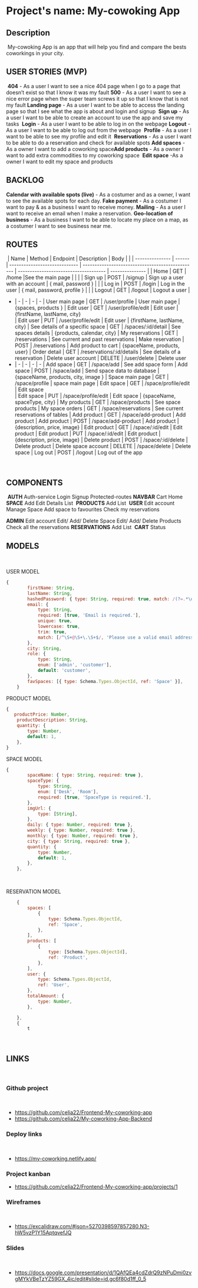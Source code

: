# Project's name: My-cowoking App

## Description

​
My-cowoking App is an app that will help you find and compare the bests coworkings in your city.
​

## USER STORIES (MVP)

​
**404** - As a user I want to see a nice 404 page when I go to a page that doesn’t exist so that I know it was my fault
​
**500** - As a user I want to see a nice error page when the super team screws it up so that I know that is not my fault
​
**Landing page** - As a user I want to be able to access the landing page so that I see what the app is about and login and signup
​
**Sign up** - As a user I want to be able to create an account to use the app and save my tasks
​
**Login** - As a user I want to be able to log in on the webpage
​
**Logout** - As a user I want to be able to log out from the webpage
​
**Profile** - As a user I want to be able to see my profile and edit it
​
**Reservations** - As a user I want to be able to do a reservation and check for available spots
​
**Add spaces** - As a owner I want to add a coworking space
​
**Add products** - As a owner I want to add extra commodities to my coworking space
​
**Edit space** -As a owner I want to edit my space and products

## BACKLOG

**Calendar with available spots (live)** - As a costumer and as a owner, I want to see the available spots for each day.
**Fake payment** - As a costumer I want to pay & as a business I want to receive money.
**Mailing** - As a user I want to receive an email when I make a reservation.
**Geo-location of business** - As a business I want to be able to locate my place on a map, as a costumer I want to see business near me.

## ROUTES

​
| Name | Method | Endpoint | Description | Body | |
| --------------- | ------ | ----------------------------- | ------------------------------------------------ | ------------------------------------- | --------------- |
| Home | GET | /home |See the main page | | |
| Sign up | POST | /signup | Sign up a user with an account | { mail, password } | |
| Log in | POST | /login | Log in the user | { mail, password, profile } | |
| Logout | GET | /logout | Logout a user |

- | - | - | - | -
  | User main page | GET | /user/profile | User main page | {spaces, products }
  | Edit user | GET | /user/profile/edit | Edit user | {firstName, lastName, city}  
  | Edit user | PUT | /user/profile/edit | Edit user | {firstName, lastName, city}
  | See details of a specific space | GET | /spaces/:id/detail | See spaces details | {products, calendar, city}
  | My reservations | GET | /reservations | See current and past reservations
  | Make reservation | POST | /reservations | Add product to cart | {spaceName, products, user}
  | Order detail | GET | /reservations/:id/details | See details of a reservation
  | Delete user account | DELETE | /user/delete | Delete user
- | - | - | - | -
  | Add space | GET | /space/add | See add space form
  | Add space | POST | /space/add | Send space data to database | {spaceName, products, city, image }
  | Space main page | GET | /space/profile | space main page
  | Edit space | GET | /space/profile/edit | Edit space  
  | Edit space | PUT | /space/profile/edit | Edit space | {spaceName, spaceType, city}
  | My products | GET | /space/products | See space products
  | My space orders | GET | /space/reservations | See current reservations of tables
  | Add product | GET | /space/add-product | Add product
  | Add product | POST | /space/add-product | Add product | {description, price, image}
  | Edit product | GET | /space/:id/edit | Edit product
  | Edit product | PUT | /space/:id/edit | Edit product | {description, price, image}
  | Delete product | POST | /space/:id/delete | Delete product
  | Delete space account | DELETE | /space/delete | Delete space
  | Log out | POST | /logout | Log out of the app

​
​

## COMPONENTS

​
**AUTH**
Auth-service
Login
Signup
Protected-routes
​
**NAVBAR**
Cart
Home
​
**SPACE**
Add
Edit
Details
List
​
**PRODUCTS**
Add
List
​
**USER**
Edit account
Manage Space
Add space to favourites
Check my reservations

**ADMIN**
Edit account
Edit/ Add/ Delete Space
Edit/ Add/ Delete Products
Check all the reservations
​
**RESERVATIONS**
Add
List
​
**CART**
Status

## MODELS

​

USER MODEL
​

```js
{
		firstName: String,
		lastName: String,
		hashedPassword: { type: String, required: true, match: /(?=.*\d)(?=.*[a-z])(?=.*[A-Z]).{6,}/ },
		email: {
			type: String,
			required: [true, 'Email is required.'],
			unique: true,
			lowercase: true,
			trim: true,
			match: [/^\S+@\S+\.\S+$/, 'Please use a valid email address.'],
		},
		city: String,
		role: {
			type: String,
			enum: ['admin', 'customer'],
			default: 'customer',
		},
		favSpaces: [{ type: Schema.Types.ObjectId, ref: 'Space' }],
	}
```

PRODUCT MODEL
​

```js
{
   productPrice: Number,
	productDescription: String,
	quantity: {
		type: Number,
		default: 1,
	},
}
```

SPACE MODEL
​

```js
{
		spaceName: { type: String, required: true },
		spaceType: {
			type: String,
			enum: ['Desk', 'Room'],
			required: [true, 'SpaceType is required.'],
		},
		imgUrl: {
			type: [String],
		},
		daily: { type: Number, required: true },
		weekly: { type: Number, required: true },
		monthly: { type: Number, required: true },
		city: { type: String, required: true },
		quantity: {
			type: Number,
			default: 1,
		},
	},
```

​

RESERVATION MODEL
​

```js
	{
		spaces: [
			{
				type: Schema.Types.ObjectId,
				ref: 'Space',
			},
		],
		products: [
			{
				type: [Schema.Types.ObjectId],
				ref: 'Product',
			},
		],
		user: {
			type: Schema.Types.ObjectId,
			ref: 'User',
		},
		totalAmount: {
			type: Number,
		},

	},
	{
		t
```

​

## LINKS

​

### Github project

​

- https://github.com/celia22/Frontend-My-coworking-app
- https://github.com/celia22/My-coworking-App-Backend
  ​

### Deploy links

​

- https://my-coworking.netlify.app/
  ​

### Project kanban

- https://github.com/celia22/Frontend-My-coworking-app/projects/1
  ​

### Wireframes

​

- https://excalidraw.com/#json=5270398597857280,N3-hW5vzP1Y15AptqvefJQ
  ​

### Slides

​

- https://docs.google.com/presentation/d/1QAfQEa4cdZdrQ9zNPuDmi0zvgMYkVBeTzYZ59GX_4ic/edit#slide=id.gc6f80d1ff_0_5

